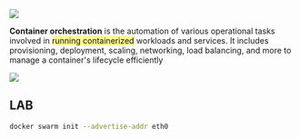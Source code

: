 ![](https://i.imgur.com/nHIwMRN.png)

**Container orchestration** is the automation of various operational tasks involved in <span style="background:#fff88f">running containerized</span> workloads and services. It includes provisioning, deployment, scaling, networking, load balancing, and more to manage a container's lifecycle efficiently

![](https://i.imgur.com/C4qytfX.png)

## LAB

```bash
docker swarm init --advertise-addr eth0
```